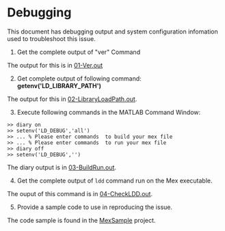# Debugging

This document has debugging output and system configuration infomation used to troubleshoot this issue.

1. Get the complete output of "ver" Command

The output for this is in [01-Ver.out](./debug/01-Ver.out)

2. Get complete output of following command: __getenv('LD_LIBRARY_PATH')__

The output for this in [02-LibraryLoadPath.out](./debug/02-LibraryLoadPath.out).

3. Execute following commands in the MATLAB Command Window:

```
>> diary on
>> setenv('LD_DEBUG','all')
>> ... % Please enter commands  to build your mex file
>> ... % Please enter commands  to run your mex file
>> diary off
>> setenv('LD_DEBUG','')
```

The diary output is in [03-BuildRun.out](debug/03-BuildRun.out).

4. Get the complete output of ```ldd``` command run on the Mex executable.

The ouput of this command is in [04-CheckLDD.out](debug/04-CheckLDD.out).

5. Provide a sample code to use in reproducing the issue.

The code sample is found in the [MexSample](https://github.com/almacro/matlab-basic/tree/master/MexSample) project.
